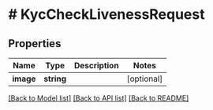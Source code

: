 # # KycCheckLivenessRequest

## Properties

Name | Type | Description | Notes
------------ | ------------- | ------------- | -------------
**image** | **string** |  | [optional]

[[Back to Model list]](../../README.md#models) [[Back to API list]](../../README.md#endpoints) [[Back to README]](../../README.md)
